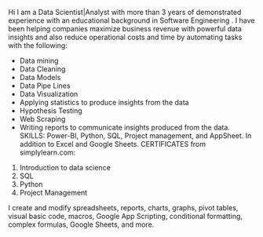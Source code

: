 Hi 
I am a Data Scientist|Analyst with more than 3 years of demonstrated experience with an 
educational background in Software Engineering .
 I have been helping companies maximize business revenue with powerful data insights  and also reduce operational costs 
 and time by automating tasks with the following: 
 - Data mining 
 - Data Cleaning
 - Data Models
 - Data Pipe Lines
 - Data Visualization
 - Applying statistics to produce insights from the data 
 - Hypothesis Testing 
 - Web Scraping 
 - Writing reports to communicate insights produced from the data.
 SKILLS:  Power-BI, Python, SQL, Project management, and AppSheet. 
 In addition to Excel and Google Sheets. CERTIFICATES from simplylearn.com: 
 1. Introduction to data science
 2.   SQL 
 3.   Python 
 4.   Project Management
 
  I  create and modify spreadsheets, reports, charts, graphs, pivot tables, 
  visual basic code, macros, Google App Scripting, conditional formatting, 
  complex formulas, Google Sheets, and more.

